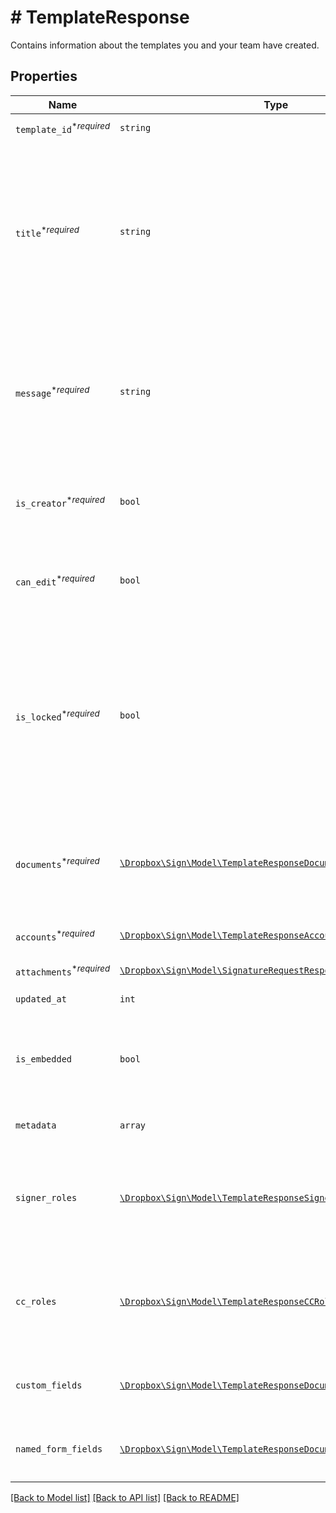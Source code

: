 # # TemplateResponse

Contains information about the templates you and your team have created.

## Properties

Name | Type | Description | Notes
------------ | ------------- | ------------- | -------------
| `template_id`<sup>*_required_</sup> | ```string``` |  The id of the Template.  |  |
| `title`<sup>*_required_</sup> | ```string``` |  The title of the Template. This will also be the default subject of the message sent to signers when using this Template to send a SignatureRequest. This can be overridden when sending the SignatureRequest.  |  |
| `message`<sup>*_required_</sup> | ```string``` |  The default message that will be sent to signers when using this Template to send a SignatureRequest. This can be overridden when sending the SignatureRequest.  |  |
| `is_creator`<sup>*_required_</sup> | ```bool``` |  `true` if you are the owner of this template, `false` if it&#39;s been shared with you by a team member.  |  |
| `can_edit`<sup>*_required_</sup> | ```bool``` |  Indicates whether edit rights have been granted to you by the owner (always `true` if that&#39;s you).  |  |
| `is_locked`<sup>*_required_</sup> | ```bool``` |  Indicates whether the template is locked. If `true`, then the template was created outside your quota and can only be used in `test_mode`. If `false`, then the template is within your quota and can be used to create signature requests.  |  |
| `documents`<sup>*_required_</sup> | [```\Dropbox\Sign\Model\TemplateResponseDocument[]```](TemplateResponseDocument.md) |  An array describing each document associated with this Template. Includes form field data for each document.  |  |
| `accounts`<sup>*_required_</sup> | [```\Dropbox\Sign\Model\TemplateResponseAccount[]```](TemplateResponseAccount.md) |  An array of the Accounts that can use this Template.  |  |
| `attachments`<sup>*_required_</sup> | [```\Dropbox\Sign\Model\SignatureRequestResponseAttachment[]```](SignatureRequestResponseAttachment.md) |  Signer attachments.  |  |
| `updated_at` | ```int``` |  Time the template was last updated.  |  |
| `is_embedded` | ```bool``` |  `true` if this template was created using an embedded flow, `false` if it was created on our website.  |  |
| `metadata` | ```array``` |  The metadata attached to the template.  |  |
| `signer_roles` | [```\Dropbox\Sign\Model\TemplateResponseSignerRole[]```](TemplateResponseSignerRole.md) |  An array of the designated signer roles that must be specified when sending a SignatureRequest using this Template.  |  |
| `cc_roles` | [```\Dropbox\Sign\Model\TemplateResponseCCRole[]```](TemplateResponseCCRole.md) |  An array of the designated CC roles that must be specified when sending a SignatureRequest using this Template.  |  |
| `custom_fields` | [```\Dropbox\Sign\Model\TemplateResponseDocumentCustomFieldBase[]```](TemplateResponseDocumentCustomFieldBase.md) |  Deprecated. Use `custom_fields` inside the [documents](https://developers.hellosign.com/api/reference/operation/templateGet/#!c&#x3D;200&amp;path&#x3D;template/documents&amp;t&#x3D;response) array instead.  |  |
| `named_form_fields` | [```\Dropbox\Sign\Model\TemplateResponseDocumentFormFieldBase[]```](TemplateResponseDocumentFormFieldBase.md) |  Deprecated. Use `form_fields` inside the [documents](https://developers.hellosign.com/api/reference/operation/templateGet/#!c&#x3D;200&amp;path&#x3D;template/documents&amp;t&#x3D;response) array instead.  |  |

[[Back to Model list]](../../README.md#models) [[Back to API list]](../../README.md#endpoints) [[Back to README]](../../README.md)

